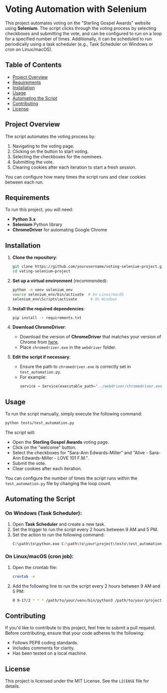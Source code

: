 
# Voting Automation with Selenium

This project automates voting on the "Sterling Gospel Awards" website using **Selenium**. The script clicks through the voting process by selecting checkboxes and submitting the vote, and can be configured to run on a loop for a specified number of times. Additionally, it can be scheduled to run periodically using a task scheduler (e.g., Task Scheduler on Windows or cron on Linux/macOS).

## Table of Contents

- [Project Overview](#project-overview)
- [Requirements](#requirements)
- [Installation](#installation)
- [Usage](#usage)
- [Automating the Script](#automating-the-script)
- [Contributing](#contributing)
- [License](#license)

## Project Overview

The script automates the voting process by:
1. Navigating to the voting page.
2. Clicking on the button to start voting.
3. Selecting the checkboxes for the nominees.
4. Submitting the vote.
5. Clearing cookies after each iteration to start a fresh session.

You can configure how many times the script runs and clear cookies between each run.

## Requirements

To run this project, you will need:
- **Python 3.x**
- **Selenium** Python library
- **ChromeDriver** for automating Google Chrome

## Installation

1. **Clone the repository**:
   ```bash
   git clone https://github.com/yourusername/voting-selenium-project.git
   cd voting-selenium-project
   ```

2. **Set up a virtual environment** (recommended):
   ```bash
   python -m venv selenium_env
   source selenium_env/bin/activate  # On Linux/macOS
   selenium_env\Scripts\activate      # On Windows
   ```

3. **Install the required dependencies**:
   ```bash
   pip install -r requirements.txt
   ```

4. **Download ChromeDriver**:
   - Download the version of **ChromeDriver** that matches your version of Chrome from [here](https://googlechromelabs.github.io/chrome-for-testing/#stable).
   - Place `chromedriver.exe` in the `webdriver` folder.

5. **Edit the script if necessary**:
   - Ensure the path to `chromedriver.exe` is correctly set in `test_automation.py`.
   - For example:
     ```python
     service = Service(executable_path="../webdriver/chromedriver.exe")
     ```

## Usage

To run the script manually, simply execute the following command:

```bash
python tests/test_automation.py
```

The script will:
- Open the **Sterling Gospel Awards** voting page.
- Click on the "welcome" button.
- Select the checkboxes for "Sara-Ann Edwards-Miller" and "Alive - Sara-Ann Edwards-Miller - LOVE 101 F.M.".
- Submit the vote.
- Clear cookies after each iteration.

You can configure the number of times the script runs within the `test_automation.py` file by changing the loop count.

## Automating the Script

### On Windows (Task Scheduler):
1. Open **Task Scheduler** and create a new task.
2. Set the trigger to run the script every 2 hours between 9 AM and 5 PM.
3. Set the action to run the following command:
   ```bash
   C:\path\to\python.exe C:\path\to\your\project\tests\test_automation.py
   ```

### On Linux/macOS (cron job):
1. Open the crontab file:
   ```bash
   crontab -e
   ```
2. Add the following line to run the script every 2 hours between 9 AM and 5 PM:
   ```bash
   0 9-17/2 * * * /path/to/your/venv/bin/python3 /path/to/your/project/tests/test_automation.py
   ```

## Contributing

If you'd like to contribute to this project, feel free to submit a pull request. Before contributing, ensure that your code adheres to the following:
- Follows PEP8 coding standards.
- Includes comments for clarity.
- Has been tested on a local machine.

## License

This project is licensed under the MIT License. See the `LICENSE` file for details.
